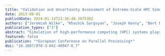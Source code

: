 ```yaml
---
title: "Validation and Uncertainty Assessment of Extreme-Scale HPC Simulation through Bayesian Inference"
date: 2013-08-01
publishDate: 2024-01-14T23:36:48.307530Z
authors: ["Jeremiah Wilke", "Khachik Sargsyan", "Joseph Kenny", "Bert Debusschere", "Habib N. Najm", "Gilbert Hendry"]
publication_types: ["1"]
abstract: "Simulation of high-performance computing (HPC) systems plays a critical role in their development - especially as HPC moves toward the co-design model used for embedded systems, tying hardware and software into a unified design cycle. Exploring system-wide tradeoffs in hardware, middleware and applications using high-fidelity cycle-accurate simulation, however, is far too costly. Coarse-grained methods can provide efficient, accurate simulation but require rigorous uncertainty quantification (UQ) before using results to support design decisions. We present here SST/macro, a coarse-grained structural simulator providing flexible congestion models for low-cost simulation. We explore the accuracy limits of coarse-grained simulation by deriving error distributions of model parameters using Bayesian inference. Propagating these uncertainties through the model, we demonstrate SST/macro’s utility in making conclusions about performance tradeoffs for a series of MPI collectives. Low-cost and high-accuracy simulations coupled with UQ methodology make SST/macro a powerful tool for rapidly prototyping systems to aid extreme-scale HPC co-design."
featured: false
publication: "*European Conference on Parallel Processing*"
doi: "10.1007/978-3-642-40047-6_7"
---
```


